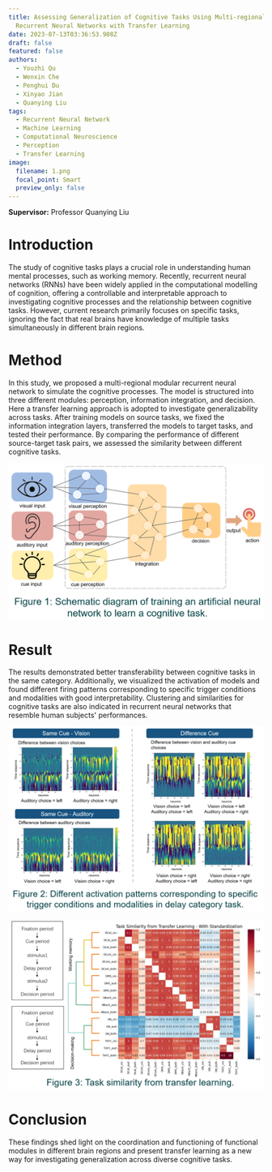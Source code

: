 ```yaml
---
title: Assessing Generalization of Cognitive Tasks Using Multi-regional Modular
  Recurrent Neural Networks with Transfer Learning
date: 2023-07-13T03:36:53.908Z
draft: false
featured: false
authors:
  - Youzhi Qu
  - Wenxin Che
  - Penghui Du
  - Xinyao Jian
  - Quanying Liu
tags:
  - Recurrent Neural Network
  - Machine Learning
  - Computational Neuroscience
  - Perception
  - Transfer Learning
image:
  filename: 1.png
  focal_point: Smart
  preview_only: false
---
```

**Supervisor:** Professor Quanying Liu

# Introduction

The study of cognitive tasks plays a crucial role in understanding human mental processes, such as working memory. Recently, recurrent neural networks (RNNs) have been widely applied in the computational modelling of cognition, offering a controllable and interpretable approach to investigating cognitive processes and the relationship between cognitive tasks. However, current research primarily focuses on specific tasks, ignoring the fact that real brains have knowledge of multiple tasks simultaneously in different brain regions.

# Method

In this study, we proposed a multi-regional modular recurrent neural network to simulate the cognitive processes. The model is structured into three different modules: perception, information integration, and decision. Here a transfer learning approach is adopted to investigate generalizability across tasks. After training models on source tasks, we fixed the information integration layers, transferred the models to target tasks, and tested their performance. By comparing the performance of different source-target task pairs, we assessed the similarity between different cognitive tasks.

![](1.png)

# Result

The results demonstrated better transferability between cognitive tasks in the same category. Additionally, we visualized the activation of models and found different firing patterns corresponding to specific trigger conditions and modalities with good interpretability. Clustering and similarities for cognitive tasks are also indicated in recurrent neural networks that resemble human subjects' performances.

![](2.png)

![](3.png)

# Conclusion

These findings shed light on the coordination and functioning of functional modules in different brain regions and present transfer learning as a new way for investigating generalization across diverse cognitive tasks.